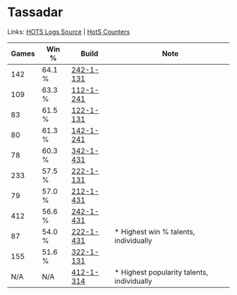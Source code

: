 # Tassadar

Links: [HOTS Logs Source](https://www.hotslogs.com/Sitewide/HeroDetails?Hero=Tassadar) | [HotS Counters](http://hotscounters.com/#/hero/Tassadar)

Games  | Win %  | Build     | Note
-----  | -----  | -----     | ----
142    | 64.1 % | [242-1-131](http://www.heroesfire.com/hots/talent-calculator/tassadar#lOWB) | 
109    | 63.3 % | [112-1-241](http://www.heroesfire.com/hots/talent-calculator/tassadar#gR9P) | 
83     | 61.5 % | [122-1-131](http://www.heroesfire.com/hots/talent-calculator/tassadar#gpYB) | 
80     | 61.3 % | [142-1-241](http://www.heroesfire.com/hots/talent-calculator/tassadar#haOv) | 
78     | 60.3 % | [342-1-431](http://www.heroesfire.com/hots/talent-calculator/tassadar#pCjt) | 
233    | 57.5 % | [222-1-131](http://www.heroesfire.com/hots/talent-calculator/tassadar#kdhB) | 
79     | 57.0 % | [212-1-431](http://www.heroesfire.com/hots/talent-calculator/tassadar#kFLN) | 
412    | 56.6 % | [242-1-431](http://www.heroesfire.com/hots/talent-calculator/tassadar#lOat) | 
87     | 54.0 % | [222-1-431](http://www.heroesfire.com/hots/talent-calculator/tassadar#kdlt) | * Highest win % talents, individually
155    | 51.6 % | [322-1-131](http://www.heroesfire.com/hots/talent-calculator/tassadar#oRqB) | 
N/A    | N/A    | [412-1-314](http://www.heroesfire.com/hots/talent-calculator/tassadar#rtbY) | * Highest popularity talents, individually
